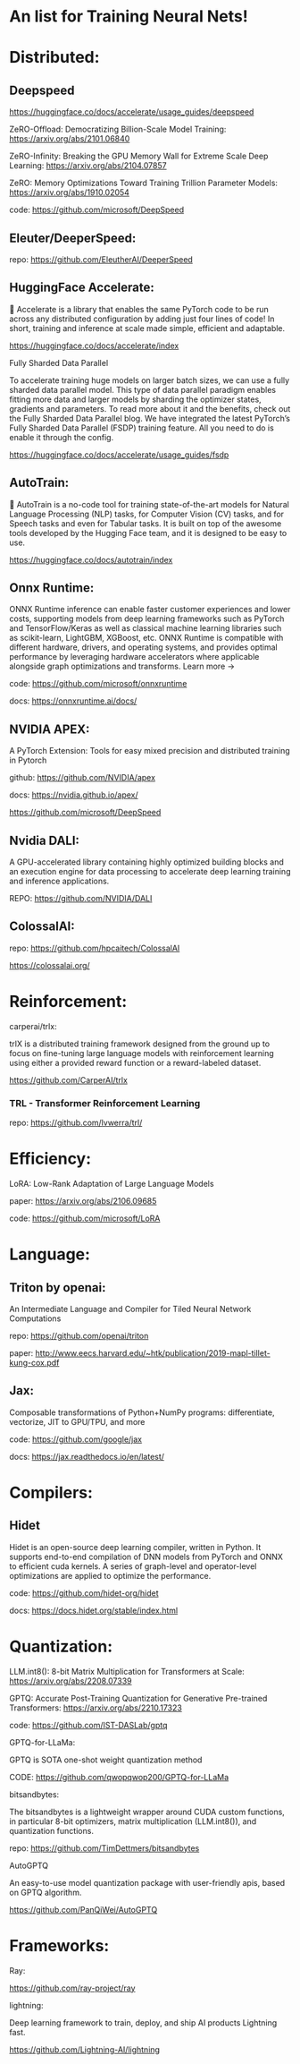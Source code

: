 # An list for Training Neural Nets!

# Distributed:

## Deepspeed

https://huggingface.co/docs/accelerate/usage_guides/deepspeed

ZeRO-Offload: Democratizing Billion-Scale Model Training: https://arxiv.org/abs/2101.06840

ZeRO-Infinity: Breaking the GPU Memory Wall for Extreme Scale Deep Learning: https://arxiv.org/abs/2104.07857

ZeRO: Memory Optimizations Toward Training Trillion Parameter Models: https://arxiv.org/abs/1910.02054

code: https://github.com/microsoft/DeepSpeed

## Eleuter/DeeperSpeed:

repo: https://github.com/EleutherAI/DeeperSpeed

## HuggingFace Accelerate:

🤗 Accelerate is a library that enables the same PyTorch code to be run across any distributed configuration by adding just four lines of code! In short, training and inference at scale made simple, efficient and adaptable.

https://huggingface.co/docs/accelerate/index

Fully Sharded Data Parallel

To accelerate training huge models on larger batch sizes, we can use a fully sharded data parallel model. This type of data parallel paradigm enables fitting more data and larger models by sharding the optimizer states, gradients and parameters. To read more about it and the benefits, check out the Fully Sharded Data Parallel blog. We have integrated the latest PyTorch’s Fully Sharded Data Parallel (FSDP) training feature. All you need to do is enable it through the config.

https://huggingface.co/docs/accelerate/usage_guides/fsdp

## AutoTrain:

🤗 AutoTrain is a no-code tool for training state-of-the-art models for Natural Language Processing (NLP) tasks, for Computer Vision (CV) tasks, and for Speech tasks and even for Tabular tasks. It is built on top of the awesome tools developed by the Hugging Face team, and it is designed to be easy to use.

https://huggingface.co/docs/autotrain/index

## Onnx Runtime:

ONNX Runtime inference can enable faster customer experiences and lower costs, supporting models from deep learning frameworks such as PyTorch and TensorFlow/Keras as well as classical machine learning libraries such as scikit-learn, LightGBM, XGBoost, etc. ONNX Runtime is compatible with different hardware, drivers, and operating systems, and provides optimal performance by leveraging hardware accelerators where applicable alongside graph optimizations and transforms. Learn more →

code: https://github.com/microsoft/onnxruntime

docs: https://onnxruntime.ai/docs/

## NVIDIA APEX:

A PyTorch Extension: Tools for easy mixed precision and distributed training in Pytorch

github: https://github.com/NVIDIA/apex

docs: https://nvidia.github.io/apex/

https://github.com/microsoft/DeepSpeed

## Nvidia DALI:

A GPU-accelerated library containing highly optimized building blocks and an execution engine for data processing to accelerate deep learning training and inference applications.

REPO: https://github.com/NVIDIA/DALI

## ColossalAI:

repo: https://github.com/hpcaitech/ColossalAI

https://colossalai.org/

# Reinforcement:

carperai/trlx:

trlX is a distributed training framework designed from the ground up to focus on fine-tuning large language models with reinforcement learning using either a provided reward function or a reward-labeled dataset.

https://github.com/CarperAI/trlx

### TRL - Transformer Reinforcement Learning

repo: https://github.com/lvwerra/trl/

# Efficiency:

LoRA: Low-Rank Adaptation of Large Language Models

paper: https://arxiv.org/abs/2106.09685

code: https://github.com/microsoft/LoRA


# Language:

## Triton by openai:

An Intermediate Language and Compiler for Tiled Neural Network Computations

repo: https://github.com/openai/triton

paper: http://www.eecs.harvard.edu/~htk/publication/2019-mapl-tillet-kung-cox.pdf

## Jax:

Composable transformations of Python+NumPy programs: differentiate, vectorize, JIT to GPU/TPU, and more

code: https://github.com/google/jax

docs: https://jax.readthedocs.io/en/latest/

# Compilers:

## Hidet

Hidet is an open-source deep learning compiler, written in Python. It supports end-to-end compilation of DNN models from PyTorch and ONNX to efficient cuda kernels. A series of graph-level and operator-level optimizations are applied to optimize the performance.

code: https://github.com/hidet-org/hidet

docs: https://docs.hidet.org/stable/index.html

# Quantization:

LLM.int8(): 8-bit Matrix Multiplication for Transformers at Scale: https://arxiv.org/abs/2208.07339

GPTQ: Accurate Post-Training Quantization for Generative Pre-trained Transformers: https://arxiv.org/abs/2210.17323

code: https://github.com/IST-DASLab/gptq

GPTQ-for-LLaMa:

GPTQ is SOTA one-shot weight quantization method

CODE: https://github.com/qwopqwop200/GPTQ-for-LLaMa

bitsandbytes:

The bitsandbytes is a lightweight wrapper around CUDA custom functions, in particular 8-bit optimizers, matrix multiplication (LLM.int8()), and quantization functions.

repo: https://github.com/TimDettmers/bitsandbytes

AutoGPTQ

An easy-to-use model quantization package with user-friendly apis, based on GPTQ algorithm.

https://github.com/PanQiWei/AutoGPTQ

# Frameworks:

Ray: 

https://github.com/ray-project/ray

lightning: 

Deep learning framework to train, deploy, and ship AI products Lightning fast.

https://github.com/Lightning-AI/lightning

